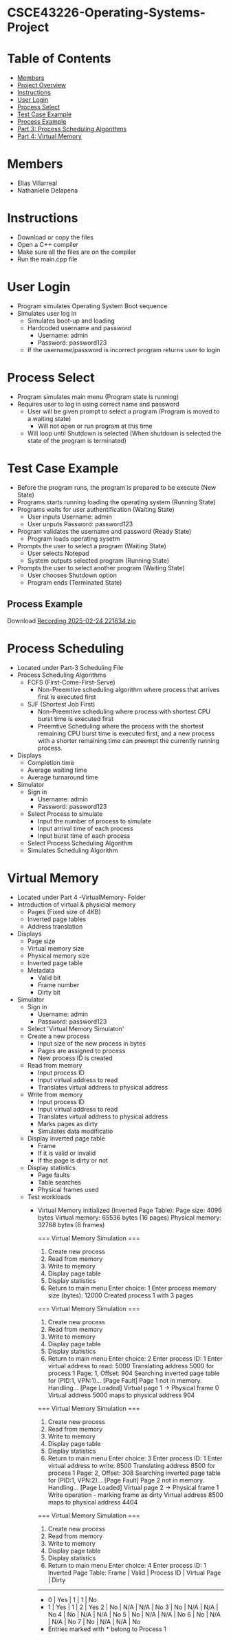 # CSCE43226-Operating-Systems-Project
# Table of Contents  
- [Members](#members)  
- [Project Overview](#project-overview)  
- [Instructions](#instructions)  
- [User Login](#user-login)  
- [Process Select](#process-select)
- [Test Case Example](#test-case-example)
- [Process Example](#process-example)
- [Part 3: Process Scheduling Algorithms](#process-scheduling)
- [Part 4: Virtual Memory](#virtual-memory)

# Members
  - Elias Villarreal
  - Nathanielle Delapena
# Instructions
  - Download or copy the files
  - Open a  C++ compiler
  - Make sure all the files are on the compiler
  - Run the main.cpp file
# User Login
 - Program simulates Operating System Boot sequence
 - Simulates user log in
   - Simulates boot-up and loading
   - Hardcoded username and password
     - Username: admin
     - Password: password123 
   - If the username/password is incorrect program returns user to login
# Process Select
 - Program simulates main menu (Program state is running)
 - Requires user to log in using correct name and password 
   - User will be given prompt to select a program (Program is moved to a waiting state)
     - Will not open or run program at this time  
   - Will loop until Shutdown is selected (When shutdown is selected the state of the program is terminated)
# Test Case Example
 - Before the program runs, the program is prepared to be execute (New State)
 - Programs starts running loading the operating system (Running State)
 - Programs waits for user authentification (Waiting State)
   - User inputs Username: admin
   - User unputs Password: password123
 - Program validates the username and password (Ready State)
   - Program loads operating sysetm
 - Prompts the user to select a program (Waiting State)
   - User selects Notepad
   - System outputs selected program (Running State)
 - Prompts the user to select another program (Waiting State)
   - User chooses Shutdown option 
   - Program ends (Terminated State)
  ## Process Example
  Download [Recording 2025-02-24 221634.zip](https://github.com/eliasv-git/CSCE4326-Operating-Systems-Project/blob/main/Recording%202025-02-24%20221634.zip)

  # Process Scheduling
  - Located under Part-3 Scheduling File
  - Process Scheduling Algorithms
    - FCFS (First-Come-First-Serve)
      - Non-Preemtive scheduling algorithm where process that arrives first is executed first
    - SJF (Shortest Job First)
      - Non-Preemtive scheduling where process with shortest CPU burst time is executed first
      - Preemtive Scheduling where the process with the shortest remaining CPU burst time is executed first, and a new process with a
        shorter remaining time can preempt the currently running process.
  - Displays
      - Completion time
      - Average waiting time
      - Average turnaround time
  - Simulator
      - Sign in
        - Username: admin
        - Password: password123
      - Select Process to simulate
        - Input the number of process to simulate
        - Input arrival time of each process
        - Input burst time of each process
      - Select Process Scheduling Algorithm
      - Simulates Scheduling Algorithm
 
  # Virtual Memory
  - Located under Part 4 -VirtualMemory- Folder
  - Introduction of virtual & physicial memory 
    - Pages (Fixed size of 4KB)
    - Inverted page tables
    - Address translation
  - Displays
    - Page size
    - Virtual memory size
    - Physical memory size
    - Inverted page table
    - Metadata
      - Valid bit
      - Frame number
      - Dirty bit  
  - Simulator
    - Sign in
      - Username: admin
      - Password: password123   
    - Select 'Virtual Memory Simulaton'
    - Create a new process
      - Input size of the new process in bytes
      - Pages are assigned to process
      - New process ID is created
    - Read from memory
      - Input process ID
      - Input virtual address to read
      - Translates virtual address to physical address
    - Write from memory
      - Input process ID
      - Input virtual address to read
      - Translates virtual address to physical address
      - Marks pages as dirty
      - Simulates data modificatio
    - Display inverted page table
      -  Frame
      -  If it is valid or invalid
      -  If the page is dirty or not
    - Display statistics
      -  Page faults
      -  Table searches
      -  Physical frames used
    - Test workloads
         - Virtual Memory initialized (Inverted Page Table):
           Page size: 4096 bytes
           Virtual memory: 65536 bytes (16 pages)
           Physical memory: 32768 bytes (8 frames)
           
           === Virtual Memory Simulation ===
           1. Create new process
           2. Read from memory
           3. Write to memory
           4. Display page table
           5. Display statistics
           6. Return to main menu
           Enter choice: 1
           Enter process memory size (bytes): 12000
           Created process 1 with 3 pages
           
           === Virtual Memory Simulation ===
           1. Create new process
           2. Read from memory
           3. Write to memory
           4. Display page table
           5. Display statistics
           6. Return to main menu
           Enter choice: 2
           Enter process ID: 1
           Enter virtual address to read: 5000
           Translating address 5000 for process 1
             Page: 1, Offset: 904
             Searching inverted page table for (PID:1, VPN:1)...
             [Page Fault] Page 1 not in memory. Handling...
             [Page Loaded] Virtual page 1 -> Physical frame 0
             Virtual address 5000 maps to physical address 904
           
           === Virtual Memory Simulation ===
           1. Create new process
           2. Read from memory
           3. Write to memory
           4. Display page table
           5. Display statistics
           6. Return to main menu
           Enter choice: 3
           Enter process ID: 1
           Enter virtual address to write: 8500
           Translating address 8500 for process 1
             Page: 2, Offset: 308
             Searching inverted page table for (PID:1, VPN:2)...
             [Page Fault] Page 2 not in memory. Handling...
             [Page Loaded] Virtual page 2 -> Physical frame 1
             Write operation - marking frame as dirty
             Virtual address 8500 maps to physical address 4404
           
           === Virtual Memory Simulation ===
           1. Create new process
           2. Read from memory
           3. Write to memory
           4. Display page table
           5. Display statistics
           6. Return to main menu
           Enter choice: 4
           Enter process ID: 1
           Inverted Page Table:
           Frame | Valid | Process ID | Virtual Page | Dirty
           ---------------------------------------------
           * 0 | Yes | 1 | 1 | No
           * 1 | Yes | 1 | 2 | Yes
             2 | No | N/A | N/A | No
             3 | No | N/A | N/A | No
             4 | No | N/A | N/A | No
             5 | No | N/A | N/A | No
             6 | No | N/A | N/A | No
             7 | No | N/A | N/A | No
           * Entries marked with * belong to Process 1
         
